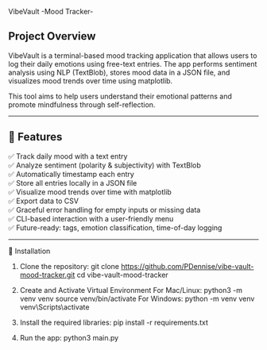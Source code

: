 VibeVault -Mood Tracker-

## Project Overview
VibeVault is a terminal-based mood tracking application that allows users to log their daily emotions using free-text entries. The app performs sentiment analysis using NLP (TextBlob), stores mood data in a JSON file, and visualizes mood trends over time using matplotlib.

This tool aims to help users understand their emotional patterns and promote mindfulness through self-reflection.

---


## 🌟 Features

✅ Track daily mood with a text entry  
✅ Analyze sentiment (polarity & subjectivity) with TextBlob  
✅ Automatically timestamp each entry  
✅ Store all entries locally in a JSON file  
✅ Visualize mood trends over time with matplotlib  
✅ Export data to CSV  
✅ Graceful error handling for empty inputs or missing data  
✅ CLI-based interaction with a user-friendly menu  
✅ Future-ready: tags, emotion classification, time-of-day logging  

---

🚀 Installation
1. Clone the repository:
    git clone https://github.com/PDennise/vibe-vault-mood-tracker.git
    cd vibe-vault-mood-tracker
2. Create and Activate Virtual Environment
    For Mac/Linux:
        python3 -m venv venv
        source venv/bin/activate
    For Windows:
        python -m venv venv
        venv\Scripts\activate

3. Install the required libraries:
    pip install -r requirements.txt
    
4. Run the app:
    python3 main.py
